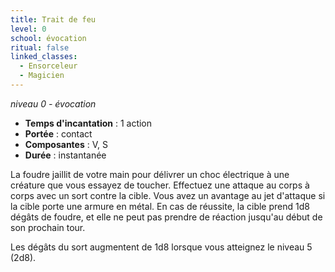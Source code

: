 ```yaml
---
title: Trait de feu
level: 0
school: évocation
ritual: false
linked_classes:
  - Ensorceleur
  - Magicien
---
```

*niveau 0 - évocation*

- **Temps d'incantation** : 1 action
- **Portée** : contact
- **Composantes** : V, S
- **Durée** : instantanée

La foudre jaillit de votre main pour délivrer un choc électrique à une créature que vous essayez de toucher. Effectuez une attaque au corps à corps avec un sort contre la cible. Vous avez un avantage au jet d'attaque si la cible porte une armure en métal. En cas de réussite, la cible prend 1d8 dégâts de foudre, et elle ne peut pas prendre de réaction jusqu'au début de son prochain tour.

Les dégâts du sort augmentent de 1d8 lorsque vous atteignez le niveau 5 (2d8).